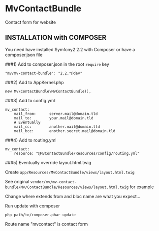 MvContactBundle
===============

Contact form for website

INSTALLATION with COMPOSER
--------------------------

You need have installed Symfony2 2.2 with Composer or have a composer.json file

###1)  Add to composer.json in the root `require` key  

    "mv/mv-contact-bundle": "2.2.*@dev"

###2)  Add to AppKernel.php

    new Mv\ContactBundle\MvContactBundle(),

###3)  Add to config.yml
 
    mv_contact:
        mail_from:      server.mail@domain.tld
        mail_to:        your.mail@domain.tld
        # Eventually
        mail_cc:        another.mail@domain.tld
        mail_bcc:       another.secret.mail@domain.tld

###4)  Add to routing.yml
 
    mv_contact:
        resource: "@MvContactBundle/Resources/config/routing.yml"

###5)  Eventually override layout.html.twig

Create `app/Resources/MvContactBundle/views/layout.html.twig`

See original `vendor/mv/mv-contact-bundle/Mv/ContactBundle/Resources/views/layout.html.twig` for example

Change where extends from and bloc name are what you expect...

Run update with composer

    php path/to/composer.phar update

Route name "mvcontact" is contact form